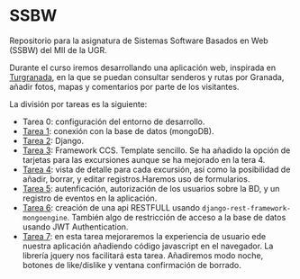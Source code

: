# SSBW
Repositorio para la asignatura de Sistemas Software Basados en Web (SSBW) del MII de la UGR. 

Durante el curso iremos desarrollando una aplicación web, inspirada en [Turgranada](https://www.turgranada.es/cosas-que-hacer/turismo-activo-y-de-naturaleza/excursiones-y-senderismo/), en la que se puedan consultar senderos y rutas por Granada, añadir fotos, mapas y comentarios por parte de los visitantes.

La división por tareas es la siguiente:
 * Tarea 0: configuración del entorno de desarrollo.
 * [Tarea 1](https://github.com/PedroMFC/SSBW/commit/b317465fe6599d5c6b10598812c3efef450d9b17): conexión con la base de datos (mongoDB).
 * [Tarea 2](https://github.com/PedroMFC/SSBW/commit/2f7378167ee994b48e2378237bff5a898cf4faf2): Django.
 * [Tarea 3](https://github.com/PedroMFC/SSBW/commit/9495758ff05062cc23dd1cfc8ead213d3b86bb2e): Framework CCS. Template sencillo. Se ha añadido la opción de tarjetas para las excursiones aunque se ha mejorado en la tera 4.
 * [Tarea 4](https://github.com/PedroMFC/SSBW/commit/a38c644702c284799e30c7408da56664e52571e0): vista de detalle para cada excursión, así como la posibilidad de añadir, borrar, y editar registros.Haremos uso de formularios.
 * [Tarea 5](https://github.com/PedroMFC/SSBW/commit/93bcd49790bbc428a039c953093a4b8c97b0bdf6): autenficación, autorización de los usuarios sobre la BD, y un registro de eventos en la aplicación.
 * [Tarea 6](https://github.com/PedroMFC/SSBW/commit/25e42e724420aefb3f4f033b4fc11be76b766b4b): creación de una api RESTFULL usando `django-rest-framework-mongoengine`. También algo de restricción de acceso a la base de datos usando JWT Authentication.
 * [Tarea 7](https://github.com/PedroMFC/SSBW/commit/970a190d333f95c3573d2974198829a39ebde97c): en esta tarea mejoraremos la experiencia de usuario ede nuestra aplicación añadiendo código javascript en el navegador. La librería jquery nos facilitará esta tarea. Añadiremos modo noche, botones de like/dislike y ventana confirmación de borrado.